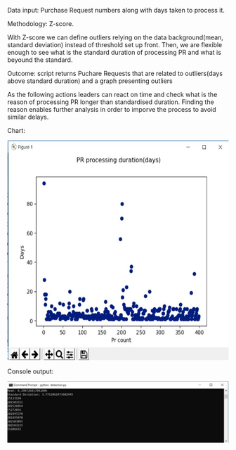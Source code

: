 <p>Data input: Purchase Request numbers along with days taken to process it.</p>
<p>Methodology: Z-score.</p>
<p>With Z-score we can define outliers relying on the data background(mean, standard deviation) instead of threshold set up front. Then, we are flexible enough to see what is the standard duration of processing PR and what is beyound the standard.</p>
<p>Outcome: script returns Puchare Requests that are related to outliers(days above standard duration) and a graph presenting outliers</p>
<p>As the following actions leaders can react on time and check what is the reason of processing PR longer than standardised duration. Finding the reason enables further analysis in order to imporve the process to avoid similar delays.</p>
<p>Chart:</p>
<img src="images/plot.JPG" width="570" height="500">
<p>Console output:</p>
<img src="images/console.JPG">
